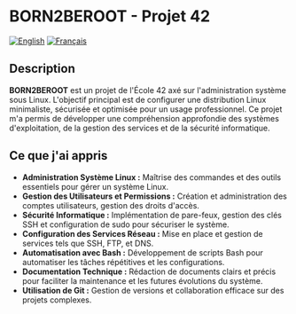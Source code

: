 # BORN2BEROOT - Projet 42

[![English](https://img.shields.io/badge/English-blue.svg)](./READMEen.md)   [![Français](https://img.shields.io/badge/Français-gray.svg)](./README.md)

## Description

**BORN2BEROOT** est un projet de l'École 42 axé sur l'administration système sous Linux. L'objectif principal est de configurer une distribution Linux minimaliste, sécurisée et optimisée pour un usage professionnel. Ce projet m'a permis de développer une compréhension approfondie des systèmes d'exploitation, de la gestion des services et de la sécurité informatique.

## Ce que j'ai appris

- **Administration Système Linux :** Maîtrise des commandes et des outils essentiels pour gérer un système Linux.
- **Gestion des Utilisateurs et Permissions :** Création et administration des comptes utilisateurs, gestion des droits d'accès.
- **Sécurité Informatique :** Implémentation de pare-feux, gestion des clés SSH et configuration de sudo pour sécuriser le système.
- **Configuration des Services Réseau :** Mise en place et gestion de services tels que SSH, FTP, et DNS.
- **Automatisation avec Bash :** Développement de scripts Bash pour automatiser les tâches répétitives et les configurations.
- **Documentation Technique :** Rédaction de documents clairs et précis pour faciliter la maintenance et les futures évolutions du système.
- **Utilisation de Git :** Gestion de versions et collaboration efficace sur des projets complexes.
